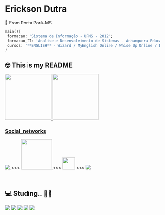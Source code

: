 # Erickson Dutra
 📍 From Ponta Porã-MS
 ``` dart
 main(){
  formacao: 'Sistema de Informação - UFMS - 2012';
  formacao_II: 'Analise e Desenvolvimento de Sistemas - Anhanguera Educacional - 2020';
  cursos: '**ENGLISH** - Wizard / MyEnglish Online / Whise Up Online / Duolingo';
 } 
 ```
 
## 🤓 This is my README

<div>
  <a href="https://github.com/EricksonDutra">
  <img height="150em" src="https://github-readme-stats.vercel.app/api?username=EricksonDutra&show_icons=true&theme=tokyonight&include_all_commits=true&count_private=true"/>
  <img height="150em" src="https://github-readme-stats.vercel.app/api/top-langs/?username=EricksonDutra&layout=compact&langs_count=8&theme=tokyonight"/>
</div>

 
 ### Social_networks 
 <div>
 <p>

  <a href="https://www.linkedin.com/in/erickson-dutra-b8673453/" target="_blank" title="LinkedIn">
    <img src="https://img.shields.io/badge/-LinkedIn-%230077B5?style=for-the-badge&logo=linkedin&logoColor=white" target="_blank">
  </a> >>>
  <a href="mailto:ericksond10@gmail.com" target="_blank" title="Email">
    <img src="https://logodownload.org/wp-content/uploads/2018/03/gmail-logo-1-1-2048x471.png" width="100px">
  </a> >>>
    <a href="https://twitter.com/ErickSon_Dut" target="_blank" title="Twitter">
    <img src="https://images.vexels.com/media/users/3/137419/isolated/preview/b1a3fab214230557053ed1c4bf17b46c-logotipo-do-iacute-cone-do-twitter-by-vexels.png" width="40px"></a> >>>
    <a href="https://www.instagram.com/ericksdutra/" target="_blank" title="Instagram">
    <img src="https://img.shields.io/badge/-Instagram-%23E4405F?style=for-the-badge&logo=instagram&logoColor=white" target="_blank">
  </a>
</p>
 </div>
<br>
<h2>   💻 Studing..  👨‍💻 </h2>
 <p> 
<img src="https://img.shields.io/static/v1?label=Focus01&message=Dart&color=green&style=plastic&logo=Dart/">
<img src="https://img.shields.io/static/v1?label=Focus02&message=Python&color=yellow&style=plastic&logo=Python"/>
<img src="https://img.shields.io/static/v1?label=Focus03&message=Java&color=purple&style=plastic&logo=java"/>
<img src="https://img.shields.io/static/v1?label=Focus04&message=Flutter&color=red&style=plastic&logo=flutter/">
<img src="https://img.shields.io/static/v1?label=Focus05&message=React&color=blue&style=plastic&logo=react"/>

 
